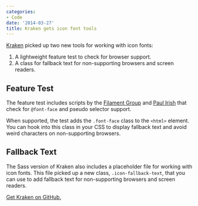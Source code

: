 ```yaml
---
categories:
- Code
date: '2014-03-27'
title: Kraken gets icon font tools
---
```


<a href="http://cferdinandi.github.io/kraken/">Kraken</a> picked up two new tools for working with icon fonts:

<ol>
<li>A lightweight feature test to check for browser support.</li>
<li>A class for fallback text for non-supporting browsers and screen readers.</li>
</ol>

<!--more-->

<h2>Feature Test</h2>

The feature test includes scripts by the <a href="https://github.com/filamentgroup/face-off">Filament Group</a> and <a href="ttps://gist.github.com/paulirish/441842">Paul Irish</a> that check for <code>@font-face</code> and pseudo selector support.

When supported, the test adds the <code>.font-face</code> class to the <code>&lt;html&gt;</code> element. You can hook into this class in your CSS to display fallback text and avoid weird characters on non-supporting browsers.

<h2>Fallback Text</h2>

The Sass version of Kraken also includes a placeholder file for working with icon fonts. This file picked up a new class, <code>.icon-fallback-text</code>, that you can use to add fallback text for non-supporting browsers and screen readers.

<a href="http://cferdinandi.github.io/kraken/">Get Kraken on GitHub.</a>